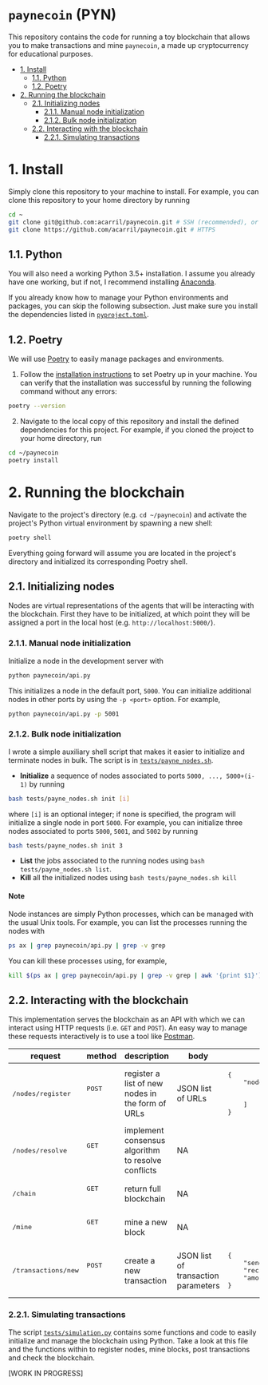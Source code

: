 # `paynecoin` (PYN) <!-- omit in toc -->

This repository contains the code for running a toy blockchain that allows you to make transactions and mine `paynecoin`, a made up cryptocurrency for educational purposes.

- [1. Install](#1-install)
  - [1.1. Python](#11-python)
  - [1.2. Poetry](#12-poetry)
- [2. Running the blockchain](#2-running-the-blockchain)
  - [2.1. Initializing nodes](#21-initializing-nodes)
    - [2.1.1. Manual node initialization](#211-manual-node-initialization)
    - [2.1.2. Bulk node initialization](#212-bulk-node-initialization)
  - [2.2. Interacting with the blockchain](#22-interacting-with-the-blockchain)
    - [2.2.1. Simulating transactions](#221-simulating-transactions)

# 1. Install

Simply clone this repository to your machine to install.
For example, you can clone this repository to your home directory by running
```sh
cd ~
git clone git@github.com:acarril/paynecoin.git # SSH (recommended), or
git clone https://github.com/acarril/paynecoin.git # HTTPS
```

## 1.1. Python

You will also need a working Python 3.5+ installation. I assume you already have one working, but if not, I recommend installing [Anaconda](https://www.anaconda.com/products/individual).

If you already know how to manage your Python environments and packages, you can skip the following subsection. Just make sure you install the dependencies listed in [`pyproject.toml`](pyproject.toml).

## 1.2. Poetry

We will use [Poetry](https://python-poetry.org/) to easily manage packages and environments.
1. Follow the [installation instructions](https://python-poetry.org/docs/#installation) to set Poetry up in your machine. You can verify that the installation was successful by running the following command without any errors:
```sh
poetry --version
```
2. Navigate to the local copy of this repository and install the defined dependencies for this project. For example, if you cloned the project to your home directory, run
```sh
cd ~/paynecoin
poetry install
```

# 2. Running the blockchain

Navigate to the project's directory (e.g. `cd ~/paynecoin`) and activate the project's Python virtual environment by spawning a new shell:
```sh
poetry shell
```
Everything going forward will assume you are located in the project's directory and initialized its corresponding Poetry shell.

## 2.1. Initializing nodes

Nodes are virtual representations of the agents that will be interacting with the blockchain. First they have to be initialized, at which point they will be assigned a port in the local host (e.g. `http://localhost:5000/`).

### 2.1.1. Manual node initialization

Initialize a node in the development server with
```sh
python paynecoin/api.py
```
This initializes a node in the default port, `5000`.
You can initialize additional nodes in other ports by using the `-p <port>` option. For example,
```sh
python paynecoin/api.py -p 5001
```

### 2.1.2. Bulk node initialization

I wrote a simple auxiliary shell script that makes it easier to initialize and terminate nodes in bulk.
The script is in [`tests/payne_nodes.sh`](tests/payne_nodes.sh).
- **Initialize** a sequence of nodes associated to ports `5000, ..., 5000+(i-1)` by running
```sh
bash tests/payne_nodes.sh init [i]
```
where `[i]` is an optional integer; if none is specified, the program will initialize a single node in port `5000`.
For example, you can initialize three nodes associated to ports `5000`, `5001`, and `5002` by running
```sh
bash tests/payne_nodes.sh init 3
```
- **List** the jobs associated to the running nodes using `bash tests/payne_nodes.sh list`.
- **Kill**  all the initialized nodes using `bash tests/payne_nodes.sh kill`

#### Note <!-- omit in toc -->

Node instances are simply Python processes, which can be managed with the usual Unix tools. For example, you can list the processes running the nodes with
```sh
ps ax | grep paynecoin/api.py | grep -v grep
```
You can kill these processes using, for example,
```sh
kill $(ps ax | grep paynecoin/api.py | grep -v grep | awk '{print $1}')
```

## 2.2. Interacting with the blockchain

This implementation serves the blockchain as an API with which we can interact using HTTP requests (i.e. ```GET``` and ```POST```).
An easy way to manage these requests interactively is to use a tool like [Postman](https://www.postman.com/downloads/).

<table>
<thead>
  <tr>
    <th>request</th>
    <th>method</th>
    <th>description</th>
    <th>body</th>
    <th>body example</th>
  </tr>
</thead>
<tbody>
  <tr>
    <td><pre>/nodes/register</pre></td>
    <td><pre>POST</pre><br></td>
    <td>register a list of new nodes in the form of URLs</td>
    <td>JSON list of URLs</td>
    <td><pre>{<br>    "nodes": [<br>        "http://localhost:5000",<br>        "http://localhost:5001"<br>    ]<br>}</pre></td>
  </tr>
  <tr>
    <td><pre>/nodes/resolve</pre></td>
    <td><pre>GET</pre><br></td>
    <td>implement consensus algorithm to resolve conflicts</td>
    <td>NA</td>
    <td></td>
  </tr>
  <tr>
    <td><pre>/chain</pre></td>
    <td><pre>GET</pre><br></td>
    <td>return full blockchain</td>
    <td>NA</td>
    <td></td>
  </tr>
  <tr>
    <td><pre>/mine</pre></td>
    <td><pre>GET</pre><br></td>
    <td>mine a new block</td>
    <td>NA</td>
    <td></td>
  </tr>
  <tr>
    <td><pre>/transactions/new</pre></td>
    <td><pre>POST</pre><br></td>
    <td>create a new transaction</td>
    <td>JSON list of transaction parameters</td>
    <td><pre>{<br>    "sender": "alvaro",<br>    "recipient": "jonathan",<br>    "amount": 42<br>}</pre></td>
  </tr>
</tbody>
</table>

### 2.2.1. Simulating transactions

The script [`tests/simulation.py`](tests/simulation.py) contains some functions and code to easily initialize and manage the blockchain using Python.
Take a look at this file and the functions within to register nodes, mine blocks, post transactions and check the blockchain.

[WORK IN PROGRESS]

